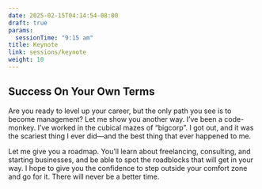 ```yaml
---
date: 2025-02-15T04:14:54-08:00
draft: true
params:
  sessionTime: "9:15 am"
title: Keynote
link: sessions/keynote
weight: 10
---
```



## Success On Your Own Terms

Are you ready to level up your career, but the only path you see is to become management? Let me show you another way. I’ve been a code-monkey. I’ve worked in the cubical mazes of “bigcorp”. I got out, and it was the scariest thing I ever did—and the best thing that ever happened to me.

Let me give you a roadmap. You’ll learn about freelancing, consulting, and starting businesses, and be able to spot the roadblocks that will get in your way. I hope to give you the confidence to step outside your comfort zone and go for it. There will never be a better time.

